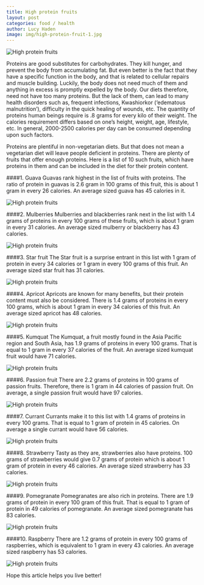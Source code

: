 ```yaml
---
title: High protein fruits
layout: post
categories: food / health
author: Lucy Haden
image: img/high-protein-fruit-1.jpg
---
```


![High protein fruits](/img/high-protein-fruit.jpg)
 

Proteins are good substitutes for carbohydrates. They kill hunger, and prevent the body from accumulating fat. But even better is the fact that they have a specific function in the body, and that is related to cellular repairs and muscle building. Luckily, the body does not need much of them and anything in excess is promptly expelled by the body. Our diets therefore, need not have too many proteins.  But the lack of them, can lead to many health disorders such as, frequent infections, Kwashiorkor (‘edematous malnutrition’), difficulty in the quick healing of wounds, etc. The quantity of proteins human beings require is .8 grams for every kilo of their weight. The calories requirement differs based on one’s height, weight, age, lifestyle, etc.  In general, 2000-2500 calories per day can be consumed depending upon such factors. 

Proteins are plentiful in non-vegetarian diets. But that does not mean a vegetarian diet will leave people deficient in proteins. There are plenty of fruits that offer enough proteins. Here is a list of 10 such fruits, which have proteins in them and can be included in the diet for their protein content.

####1. Guava
Guavas rank highest in the list of fruits with proteins. The ratio of protein in guavas is 2.6 gram in 100 grams of this fruit, this is about 1 gram in every 26 calories. An average sized guava has 45 calories in it.

![High protein fruits](/img/high-protein-fruit-2.jpg)

####2. Mulberries
Mulberries and blackberries rank next in the list with 1.4 grams of proteins in every 100 grams of these fruits, which is about 1 gram in every 31 calories. An average sized mulberry or blackberry has 43 calories.

![High protein fruits](/img/high-protein-fruit-3.jpg)

####3. Star fruit
The Star fruit is a surprise entrant in this list with 1 gram of protein in every 34 calories or 1 gram in every 100 grams of this fruit. An average sized star fruit has 31 calories.

![High protein fruits](/img/high-protein-fruit-4.jpg)

####4. Apricot
Apricots are known for many benefits, but their protein content must also be considered.  There is 1.4 grams of proteins in every 100 grams, which is about 1 gram in every 34 calories of this fruit. An average sized apricot has 48 calories.

![High protein fruits](/img/high-protein-fruit-5.jpg)

####5. Kumquat
The Kumquat, a fruit mostly found in the Asia Pacific region and South Asia, has 1.9 grams of proteins in every 100 grams. That is equal to 1 gram in every 37 calories of the fruit. An average sized kumquat fruit would have 71 calories.

![High protein fruits](/img/high-protein-fruit-6.jpg)

####6. Passion fruit
There are 2.2 grams of proteins in 100 grams of passion fruits. Therefore, there is 1 gram in 44 calories of passion fruit. On average, a single passion fruit would have 97 calories.

![High protein fruits](/img/high-protein-fruit-7.jpg)

####7. Currant
Currants make it to this list with 1.4 grams of proteins in every 100 grams. That is equal to 1 gram of protein in 45 calories. On average a single currant would have 56 calories.

![High protein fruits](/img/high-protein-fruit-8.jpg)

####8. Strawberry
Tasty as they are, strawberries also have proteins. 100 grams of strawberries would give 0.7 grams of protein which is about 1 gram of protein in every 46 calories. An average sized strawberry has 33 calories.

![High protein fruits](/img/high-protein-fruit-9.jpg)

####9. Pomegranate
Pomegranates are also rich in proteins.  There are 1.9 grams of protein in every 100 gram of this fruit. That is equal to 1 gram of protein in 49 calories of pomegranate. An average sized pomegranate has 83 calories.

![High protein fruits](/img/high-protein-fruit-10.jpg)

####10. Raspberry
There are 1.2 grams of protein in every 100 grams of raspberries, which is equivalent to 1 gram in every 43 calories. An average sized raspberry has 53 calories.

![High protein fruits](/img/high-protein-fruit-11.jpg)

Hope this article helps you live better!